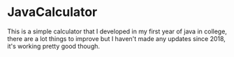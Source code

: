 # JavaCalculator
This is a simple calculator that I developed in my first year of java in college, there are a lot things to improve but I haven't made any updates since 2018, it's working pretty good though.
